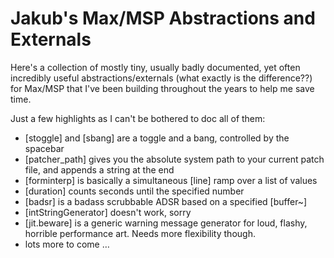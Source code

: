 # Jakub's Max/MSP Abstractions and Externals

Here's a collection of mostly tiny, usually badly documented, yet often incredibly
useful abstractions/externals (what exactly is the difference??) for Max/MSP that
I've been building throughout the years to help me save time.

Just a few highlights as I can't be bothered to doc all of them:

+ [stoggle] and [sbang] are a toggle and a bang, controlled by the spacebar
+ [patcher_path] gives you the absolute system path to your current patch file, and appends a string at the end
+ [forminterp] is basically a simultaneous [line] ramp over a list of values
+ [duration] counts seconds until the specified number
+ [badsr] is a badass scrubbable ADSR based on a specified [buffer~]
+ [intStringGenerator] doesn't work, sorry
+ [jit.beware] is a generic warning message generator for loud, flashy, horrible performance art. Needs more flexibility though.
+ lots more to come …
 
